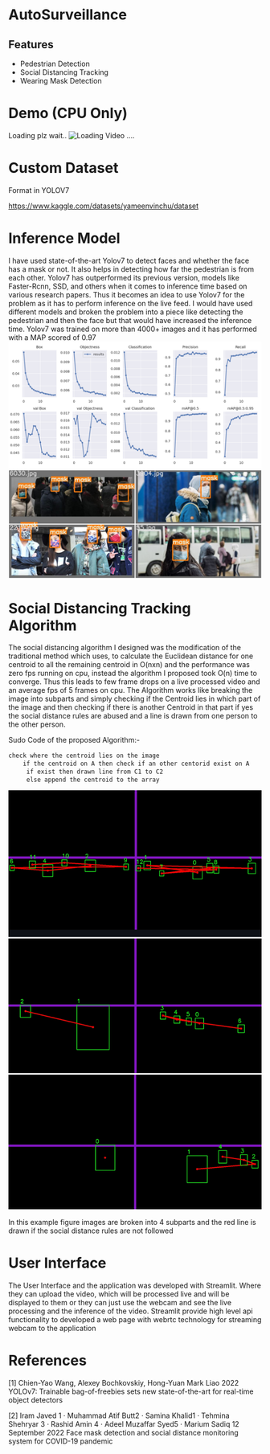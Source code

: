 # AutoSurveillance
## Features
- Pedestrian Detection
- Social Distancing Tracking
- Wearing Mask Detection

# Demo (CPU Only)
Loading plz wait..
![Loading Video ....](https://github.com/YameenV/AutoSurveillance/blob/main/media/demo.gif)

# Custom Dataset
Format in YOLOV7

https://www.kaggle.com/datasets/yameenvinchu/dataset

# Inference Model
I have used state-of-the-art Yolov7 to detect faces and whether the face has a mask or not. It also helps in detecting how far the pedestrian is from each other. Yolov7 has outperformed its previous version, models like Faster-Rcnn, SSD, and others when it comes to inference time based on various research papers. Thus it becomes an idea to use Yolov7 for the problem as it has to perform inference on the live feed. I would have used different models and broken the problem into a piece like detecting the pedestrian and then the face but that would have increased the inference time. Yolov7 was trained on more than 4000+ images and it has performed with a MAP scored of 0.97
![alt text](./media/results.png)
![alt text](./media/test_batch0_labels.jpg)


# Social Distancing Tracking Algorithm 
The social distancing algorithm I designed was the modification of the traditional method which uses, to calculate the Euclidean distance for one centroid to all the remaining centroid in O(nxn) and the performance was zero fps running on cpu, instead the algorithm I proposed took O(n) time to converge. Thus this leads to few frame drops on a live processed video and an average fps of 5 frames on cpu. The Algorithm works like breaking the image into subparts and simply checking if the Centroid lies in which part of the image and then checking if there is another Centroid in that part if yes the social distance rules are abused and a line is drawn from one person to the other person.

Sudo Code of the proposed Algorithm:-
```
check where the centroid lies on the image
    if the centroid on A then check if an other centorid exist on A
   	 if exist then drawn line from C1 to C2
   	 else append the centroid to the array
```
![alt text](./media/1.png)
![alt text](./media/2.png)
![alt text](./media/3.png)

In this example figure images are broken into 4 subparts and the red line is drawn if the social distance rules are not followed

# User Interface
The User Interface and the application was developed with Streamlit. Where they can upload the video, which will be processed live and will be displayed to them or they can just use the webcam and see the live processing and the inference of the video. Streamlit provide high level api functionality to developed a web page with webrtc  technology for streaming webcam to the application


# References
[1] Chien-Yao Wang, Alexey Bochkovskiy, Hong-Yuan Mark Liao 2022 YOLOv7: Trainable bag-of-freebies sets new state-of-the-art for real-time object detectors

[2] Iram Javed 1 · Muhammad Atif Butt2 · Samina Khalid1 · Tehmina Shehryar 3 ·
Rashid Amin 4 · Adeel Muzaffar Syed5 · Marium Sadiq 12 September 2022 Face mask detection and social distance monitoring system for COVID-19 pandemic
